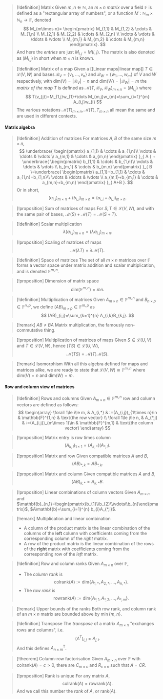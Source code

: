 >[!definition] Matrix
> Given $m,n\in \mathbb{N}$, an $m\times n$ *matrix* over a field $\mathbb{F}$ is defined as a "rectangular array of numbers", or a function $M:\mathbb{N}_{m}\times \mathbb{N}_{n}\to \mathbb{F}$, denoted $$ M_{m\times n}=  \begin{pmatrix}
M_{1,1} & M_{1,2} & \cdots  & M_{1,n} \\
M_{2,1} & M_{2,2} & \cdots  & M_{2,n} \\
\vdots  & \vdots  & \ddots & \vdots  \\
M_{m,1} & M_{m,2} & \cdots  & M_{m,n}
\end{pmatrix}.  $$ And here the *entries* are just $M_{i,j}=M(i,j)$. The matrix is also denoted as $(M_{i,j})$ in short when $m\times n$ is known.

>[!definition] Matrix of a map
>Given a [[Linear maps|linear map]] $T\in \mathcal{L}(V,W)$ and bases $\mathcal{B}_{V}=\{ v_{1},\dots,v_{n} \}$ and $\mathcal{B}_{W}=\{ w_{1},\dots,w_{m} \}$ of $V$ and $W$ respectively, with $\mathrm{dim}(V)=\lvert \mathcal{B}_{V} \rvert=n$ and $\mathrm{dim}(W)=\lvert \mathcal{B}_{W} \rvert=m$ the *matrix of the map* $T$ is defined as $\mathcal{M}(T,\mathcal{B}_{V},\mathcal{B}_{W})_{m\times n}=(M_{i,j})$ where $$  T(v_{j})=M_{1,j}w_{1}+\dots M_{m,j}w_{m}=\sum_{i=1}^{m} A_{i,j}w_{i}  $$ The various notations $\mathcal{M}(T)_{m\times n},\mathcal{M}(T),T_{m\times n}$ all mean the same and are used in different contexts.

#### Matrix algebra
>[!definition] Addition of matrices
> For matrices $A,B$ of the same size $m\times n$, $$ \underbrace{ \begin{pmatrix} a_{1,1} & \cdots  & a_{1,n}\\ \vdots  & \ddots  & \vdots \\ a_{m,1} & \cdots  & a_{m,n} \end{pmatrix} }_{ A } + \underbrace{ \begin{pmatrix} b_{1,1} & \cdots  & b_{1,n}\\ \vdots  & \ddots  & \vdots \\ b_{m,1} & \cdots  & b_{m,n} \end{pmatrix} }_{ B }=\underbrace{ \begin{pmatrix} a_{1,1}+b_{1,1} & \cdots  & a_{1,n}+b_{1,n}\\ \vdots  & \ddots  & \vdots \\ a_{m,1}+b_{m,1} & \cdots  & a_{m,n}+b_{m,n} \end{pmatrix} }_{ A+B }. $$ Or in short, $$  (a_{i,j})_{m\times n}+(b_{i,j})_{m\times n}= (a_{i,j}+b_{i,j})_{m\times n}. $$

>[!proposition] Sum of matrices of maps
> For $S,T\in \mathcal{L}(V,W)$, and with the same pair of bases, $\mathcal{M}(S)+\mathcal{M}(T)=\mathcal{M}(S+T)$.

>[!definition] Scalar multiplication 
> $$  \lambda(a_{i,j})_{m\times n}=(\lambda a_{i,j})_{m\times n}.  $$

>[!proposition] Scaling of matrices of maps
> $$  \mathcal{M}(\lambda T)=\lambda\mathcal{M}(T).  $$

>[!definition] Space of matrices
> The set of all $m\times n$ matrices over $\mathbb{F}$ forms a vector space under matrix addition and scalar multiplication, and is denoted $\mathbb{F}^{m,n}$.

>[!proposition] Dimension of matrix space
> $$  \mathrm{dim}(\mathbb{F}^{m,n})=mn.  $$

>[!definition] Multiplication of matrices
> Given $A_{m\times n}\in \mathbb{F}^{m,n}$ and $B_{n\times p}\in \mathbb{F}^{n,p}$, we define $(AB)_{m\times p}\in \mathbb{F}^{m,p}$ as $$  (AB)_{i,j}=\sum_{k=1}^{n} A_{i,k}B_{k,j}.  $$

>[!remark] $AB\ne BA$
>Matrix multiplication, the famously non-commutative thing.

>[!proposition] Multiplication of matrices of maps
> Given $S\in \mathcal{L}(U,V)$ and $T\in \mathcal{L}(V,W)$, hence $(TS)\in \mathcal{L}(U,W)$, $$  \mathcal{M}(TS)=\mathcal{M}(T)\mathcal{M}(S).  $$

>[!remark] Isomorphism
> With all this algebra defined for maps and matrices alike, we are ready to state that $\mathcal{L}(V,W)\cong\mathbb{F}^{m,n}$ where $\mathrm{dim}(V)=n$ and $\mathrm{dim}(W)=m$.


#### Row and column view of matrices
>[!definition] Rows and columns
> Given $A_{m\times n}\in \mathbb{F}^{m,n}$ row and column vectors are defined as follows: $$  \begin{array}
\forall 1\le i\le m, & A_{i,*} & :=(A_{i,j})_{1\times n}\in & \mathbb{F}^{1,n} & \text{the row vector} \\
\forall 1\le j\le n, & A_{*,j} & :=(A_{i,j})_{m\times 1}\in & \mathbb{F}^{m,1} & \text{the column vector}
\end{array}  $$

>[!proposition] Matrix entry is row times column
> $$  (A_{k,l})_{1\times 1}=(A_{k,*})(A_{*,l}).  $$

>[!proposition] Matrix and row
> Given compatible matrices $A$ and $B$, $$  (AB)_{*,k}=AB_{*,k}.  $$

>[!proposition] Matrix and column
> Given compatible matrices $A$ and $B$, $$  (AB)_{k,*}=A_{k,*}B.  $$

>[!proposition] Linear combinations of column vectors
> Given $A_{m\times n}$ and  $\mathbf{b}_{n,1}=\begin{pmatrix}b_{1}\\b_{2}\\\vdots\\b_{n}\end{pmatrix}$,   $A\mathbf{b}=\sum_{i=1}^{n} b_{i}A_{*,i}$. 

>[!remark] Multiplication and linear combination
>- A column of the product matrix is the linear combination of the columns of the **left** column with coefficients coming from the corresponding column of the *right* matrix.
>- A row of the product matrix is the linear combination of the rows of the **right** matrix with coefficients coming from the corresponding row of the *left* matrix.

>[!definition] Row and column ranks
> Given $A_{m\times n}$ over $\mathbb{F}$, 
>- The *column rank* is $$  \mathrm{colrank}(A):=\mathrm{dim}\{ A_{1,*},A_{2,*},\dots ,A_{n,*} \}.  $$
>- The *row rank* is $$  \mathrm{rowrank}(A):=\mathrm{dim}\{ A_{*,1},A_{*,2},\dots ,A_{*,m} \}.  $$

>[!remark] Upper bounds of the ranks
> Both row rank, and column rank of an $m\times n$ matrix are bounded above by $\min\{ m,n \}$.

>[!definition] Transpose
> The *transpose* of a matrix $A_{m\times n}$ "exchanges rows and columns", i.e. $$  (A^{\mathrm{T}})_{i,j}=A_{j,i}.  $$ And this defines $A_{n\times m}^{\mathrm{T}}$.

>[!theorem] Column-row factorisation
> Given $A_{m\times n}$ over $\mathbb{F}$ with $\mathrm{colrank}(A)=c>0$, there are $C_{m\times c}$ and $R_{c\times n}$ such that $A=CR$.

>[!proposition] Rank is unique
> For any matrix $A$, $$  \mathrm{colrank}(A)=\mathrm{rowrank}(A).  $$
> And we call this number the *rank* of $A$, or $\mathrm{rank}(A)$.